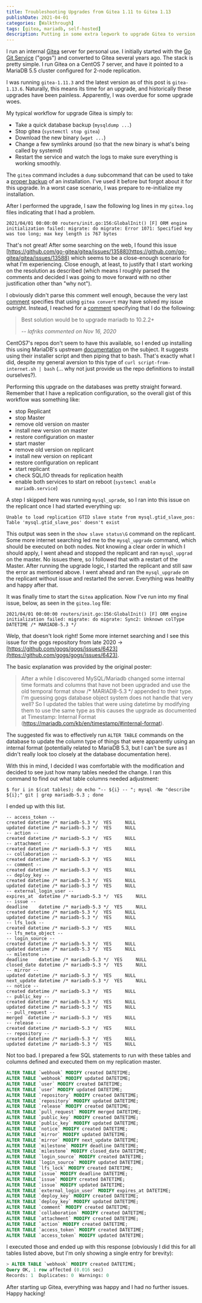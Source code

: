 ```yaml
---
title: Troubleshooting Upgrades from Gitea 1.11 to Gitea 1.13
publishDate: 2021-04-01
categories: [Walkthrough]
tags: [gitea, mariadb, self-hosted]
description: Putting in some extra legwork to upgrade Gitea to version 1.13
---
```



I run an internal [Gitea](https://gitea.io/en-us/) server for personal use. I
initially started with the [Go Git Service](https://gogs.io/) ("gogs") and
converted to Gitea several years ago. The stack is pretty simple. I run Gitea on
a CentOS 7 server, and have it pointed to a MariaDB 5.5 cluster configured for
2-node replication.

I was running `gitea-1.11.3` and the latest version as of this post is
`gitea-1.13.6`. Naturally, this means its time for an upgrade, and historically
these upgrades have been painless. Apparently, I was overdue for some upgrade
woes.

My typical workflow for upgrade Gitea is simply to:

* Take a quick database backup (`mysqldump ...`)
* Stop gitea (`systemctl stop gitea`)
* Download the new binary (`wget ...`)
* Change a few symlinks around (so that the new binary is what's being called by
  systemd)
* Restart the service and watch the logs to make sure everything is working
  smoothly.

The `gitea` command includes a `dump` subcommand that can be used to take a
[proper backup](https://docs.gitea.io/en-us/backup-and-restore/) of an
installation. I've used it before but forgot about it for this upgrade.  In a
worst case scenario, I was prepare to re-initialize my installation.

After I performed the upgrade, I saw the following log lines in my `gitea.log`
files indicating that I had a problem.

```
2021/04/01 00:00:00 routers/init.go:156:GlobalInit() [F] ORM engine initialization failed: migrate: do migrate: Error 1071: Specified key was too long; max key length is 767 bytes
```

That's not great! After some searching on the web, I found this issue
[https://github.com/go-gitea/gitea/issues/13588](https://github.com/go-gitea/gitea/issues/13588)
which seems to be a close-enough scenario for what I'm experiencing. Close
enough, at least, to justify that I start working on the resolution as described
(which means I roughly parsed the comments and decided I was going to move
forward with no other justification other than "why not").

I obviously didn't parse this comment well enough, because the very last
[comment](https://github.com/go-gitea/gitea/issues/13588#issuecomment-753829791)
specifies that using `gitea convert` may have solved my issue outright. Instead,
I reached for a
[comment](https://github.com/go-gitea/gitea/issues/13588#issuecomment-728269561)
specifying that I do the following:

> Best solution would be to upgrade mariadb to 10.2.2+
>
> *-- lafriks commented on Nov 16, 2020*

CentOS7's repos don't seem to have this available, so I ended up installing this
using MariaDB's upstream
[documentation](https://mariadb.com/kb/en/yum/#using-the-mariadb-repository-configuration-tool)
on the subject. It suggests using their installer script and then piping that to
bash. That's exactly what I did, despite my general aversion to this type of
`curl script-from-internet.sh | bash` (... why not just provide us the repo
definitions to install ourselves?).

Performing this upgrade on the databases was pretty straight forward. Remember
that I have a replication configuration, so the overall gist of this workflow
was something like:

* stop Replicant
* stop Master
* remove old version on master
* install new version on master
* restore configuration on master
* start master
* remove old version on replicant
* install new version on replicant
* restore configuration on replicant
* start replicant
* check SQL/IO threads for replication health
* enable both services to start on reboot (`systemcl enable mariadb.service`)

A step I skipped here was running `mysql_uprade`, so I ran into this issue on
the replicant once I had started everything up:


```
Unable to load replication GTID slave state from mysql.gtid_slave_pos: Table 'mysql.gtid_slave_pos' doesn't exist
```

This output was seen in the `show slave status\G` command on the replicant. Some
more internet searching led me to the `mysql_upgrade` command, which should be
executed on both nodes. Not knowing a clear order in which I should apply, I
went ahead and stopped the replicant and ran `mysql_upgrad` on the master. No
issues there, so I followed that with a restart of the Master. After running the
upgrade logic, I started the replicant and still saw the error as mentioned
above. I went ahead and ran the `mysql_upgrade` on the replicant without issue
and restarted the server. Everything was healthy and happy after that.

It was finally time to start the `Gitea` application. Now I've run into my final
issue, below, as seen in the `gitea.log` file:

```
2021/04/01 00:00:00 routers/init.go:156:GlobalInit() [F] ORM engine initialization failed: migrate: do migrate: Sync2: Unknown colType DATETIME /* MARIADB-5.3 */
```

Welp, that doesn't look right! Some more internet searching and I see this issue
for the gogs repository from late 2020 ->
[https://github.com/gogs/gogs/issues/6423](https://github.com/gogs/gogs/issues/6423).


The basic explanation was provided by the original poster:

> After a while I discovered MySQL/Mariadb changed some internal time formats
> and columns that have not been upgraded and use the old temporal format show
> /* MARIADB-5.3 */ appended to their type. I'm guessing gogs database object
> system does not handle that very well? So I updated the tables that were using
> datetime by modifying them to use the same type as this causes the upgrade as
> documented at Timestamp: Internal Format
> (https://mariadb.com/kb/en/timestamp/#internal-format).

The suggested fix was to effectively run `ALTER TABLE` commands on the database
to update the column type of things that were apparently using an internal
format (potentially related to MariaDB 5.3, but I can't be sure as I didn't
really look too closely at the database documentation here).

With this in mind, I decided I was comfortable with the modification and decided
to see just how many tables needed the change. I ran this command to find out
what table columns needed adjustment:

```
$ for i in $(cat tables); do echo "-- ${i} -- "; mysql -Ne "describe ${i};" git | grep mariadb-5.3 ; done
```

I ended up with this list.

```
-- access_token -- 
created datetime /* mariadb-5.3 */  YES     NULL    
updated datetime /* mariadb-5.3 */  YES     NULL    
-- action -- 
created datetime /* mariadb-5.3 */  YES     NULL    
-- attachment -- 
created datetime /* mariadb-5.3 */  YES     NULL    
-- collaboration -- 
created datetime /* mariadb-5.3 */  YES     NULL    
-- comment -- 
created datetime /* mariadb-5.3 */  YES     NULL    
-- deploy_key -- 
created datetime /* mariadb-5.3 */  YES     NULL    
updated datetime /* mariadb-5.3 */  YES     NULL    
-- external_login_user -- 
expires_at  datetime /* mariadb-5.3 */  YES     NULL    
-- issue -- 
deadline    datetime /* mariadb-5.3 */  YES     NULL    
created datetime /* mariadb-5.3 */  YES     NULL    
updated datetime /* mariadb-5.3 */  YES     NULL    
-- lfs_lock -- 
created datetime /* mariadb-5.3 */  YES     NULL    
-- lfs_meta_object -- 
-- login_source -- 
created datetime /* mariadb-5.3 */  YES     NULL    
updated datetime /* mariadb-5.3 */  YES     NULL    
-- milestone -- 
deadline    datetime /* mariadb-5.3 */  YES     NULL    
closed_date datetime /* mariadb-5.3 */  YES     NULL    
-- mirror -- 
updated datetime /* mariadb-5.3 */  YES     NULL    
next_update datetime /* mariadb-5.3 */  YES     NULL    
-- notice -- 
created datetime /* mariadb-5.3 */  YES     NULL    
-- public_key -- 
created datetime /* mariadb-5.3 */  YES     NULL    
updated datetime /* mariadb-5.3 */  YES     NULL    
-- pull_request -- 
merged  datetime /* mariadb-5.3 */  YES     NULL    
-- release -- 
created datetime /* mariadb-5.3 */  YES     NULL    
-- repository -- 
created datetime /* mariadb-5.3 */  YES     NULL    
updated datetime /* mariadb-5.3 */  YES     NULL    
```

Not too bad. I prepared a few SQL statements to run with these tables and
columns defined and executed them on my replication master.

```sql
ALTER TABLE `webhook` MODIFY created DATETIME;
ALTER TABLE `webhook` MODIFY updated DATETIME;
ALTER TABLE `user` MODIFY created DATETIME;
ALTER TABLE `user` MODIFY updated DATETIME;
ALTER TABLE `repository` MODIFY created DATETIME;
ALTER TABLE `repository` MODIFY updated DATETIME;
ALTER TABLE `release` MODIFY created DATETIME;
ALTER TABLE `pull_request` MODIFY merged DATETIME;
ALTER TABLE `public_key` MODIFY created DATETIME;
ALTER TABLE `public_key` MODIFY updated DATETIME;
ALTER TABLE `notice` MODIFY created DATETIME;
ALTER TABLE `mirror` MODIFY updated DATETIME;
ALTER TABLE `mirror` MODIFY next_update DATETIME;
ALTER TABLE `milestone` MODIFY deadline DATETIME;
ALTER TABLE `milestone` MODIFY closed_date DATETIME;
ALTER TABLE `login_source` MODIFY created DATETIME;
ALTER TABLE `login_source` MODIFY updated DATETIME;
ALTER TABLE `lfs_lock` MODIFY created DATETIME;
ALTER TABLE `issue` MODIFY deadline DATETIME;
ALTER TABLE `issue` MODIFY created DATETIME;
ALTER TABLE `issue` MODIFY updated DATETIME;
ALTER TABLE `external_login_user` MODIFY expires_at DATETIME;
ALTER TABLE `deploy_key` MODIFY created DATETIME;
ALTER TABLE `deploy_key` MODIFY updated DATETIME;
ALTER TABLE `comment` MODIFY created DATETIME;
ALTER TABLE `collaboration` MODIFY created DATETIME;
ALTER TABLE `attachment` MODIFY created DATETIME;
ALTER TABLE `action` MODIFY created DATETIME;
ALTER TABLE `access_token` MODIFY created DATETIME;
ALTER TABLE `access_token` MODIFY updated DATETIME;
```

I executed those and ended up with this response (obviously I did this for all
tables listed above, but I'm only showing a single entry for brevity):

```sql
> ALTER TABLE `webhook` MODIFY created DATETIME;
Query OK, 1 row affected (0.016 sec)               
Records: 1  Duplicates: 0  Warnings: 0
```

After starting up Gitea, everything was happy and I had no further issues. Happy
hacking!
